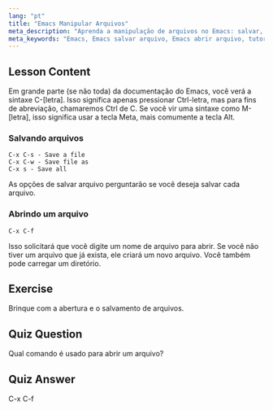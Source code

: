 ```yaml
---
lang: "pt"
title: "Emacs Manipular Arquivos"
meta_description: "Aprenda a manipulação de arquivos no Emacs: salvar, salvar como e abrir arquivos usando os comandos C-x C-s, C-x C-w e C-x C-f. Domine as operações essenciais de arquivo do Emacs!"
meta_keywords: "Emacs, Emacs salvar arquivo, Emacs abrir arquivo, tutorial Emacs, comandos Linux, Emacs para iniciantes, guia Emacs"
---
```


## Lesson Content

Em grande parte (se não toda) da documentação do Emacs, você verá a sintaxe C-[letra]. Isso significa apenas pressionar Ctrl-letra, mas para fins de abreviação, chamaremos Ctrl de C. Se você vir uma sintaxe como M-[letra], isso significa usar a tecla Meta, mais comumente a tecla Alt.

### Salvando arquivos

```
C-x C-s - Save a file
C-x C-w - Save file as
C-x s - Save all
```

As opções de salvar arquivo perguntarão se você deseja salvar cada arquivo.

### Abrindo um arquivo

```
C-x C-f
```

Isso solicitará que você digite um nome de arquivo para abrir. Se você não tiver um arquivo que já exista, ele criará um novo arquivo. Você também pode carregar um diretório.

## Exercise

Brinque com a abertura e o salvamento de arquivos.

## Quiz Question

Qual comando é usado para abrir um arquivo?

## Quiz Answer

C-x C-f
